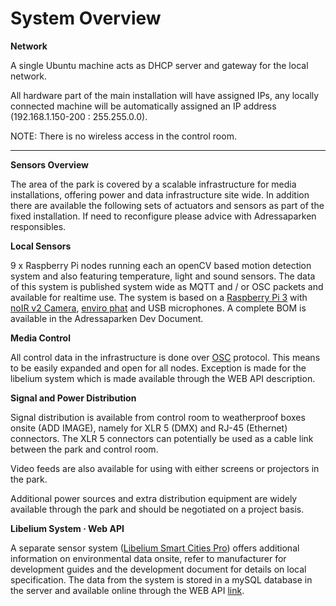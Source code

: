 # System Overview

**Network**

A single Ubuntu machine acts as DHCP server and gateway for the local network.

All hardware part of the main installation will have assigned IPs, any locally connected machine will be automatically assigned an IP address \(192.168.1.150-200 : 255.255.0.0\).

NOTE: There is no wireless access in the control room.    
****

**Sensors Overview**

The area of the park is covered by a scalable infrastructure for media installations, offering power and data infrastructure site wide. In addition there are available the following sets of actuators and sensors as part of the fixed installation. If need to reconfigure please advice with Adressaparken responsibles.

**Local Sensors**

9 x Raspberry Pi nodes running each an openCV based motion detection system and also featuring temperature, light and sound sensors. The data of this system is published system wide as MQTT and / or OSC packets and available for realtime use. The system is based on a [Raspberry Pi 3](https://www.raspberrypi.org/products/raspberry-pi-3-model-b/) with [noIR v2 Camera](https://www.raspberrypi.org/products/pi-noir-camera-v2/), [enviro phat](https://shop.pimoroni.com/products/enviro-phat) and USB microphones. A complete BOM is available in the Adressaparken Dev Document.

**Media Control**

All control data in the infrastructure is done over [OSC](https://en.wikipedia.org/wiki/Open_Sound_Control) protocol. This means to be easily expanded and open for all nodes. Exception is made for the libelium system which is made available through the WEB API description.

**Signal and Power Distribution**

Signal distribution is available from control room to weatherproof boxes onsite \(ADD IMAGE\), namely for XLR 5 \(DMX\) and RJ-45 \(Ethernet\) connectors. The XLR 5 connectors can potentially be used as a cable link between the park and control room.

Video feeds are also available for using with either screens or projectors in the park.

Additional power sources and extra distribution equipment are widely available through the park and should be negotiated on a project basis.

**Libelium System · Web API**

A separate sensor system \([Libelium Smart Cities Pro](http://www.libelium.com/new-smart-cities-platform-air-quality-dust-sound-light-precision-sensors/)\) offers additional information on environmental data onsite, refer to manufacturer for development guides and the development document for details on local specification. The data from the system is stored in a mySQL database in the server and available online through the WEB API [link](https://parken.perseum.com).

